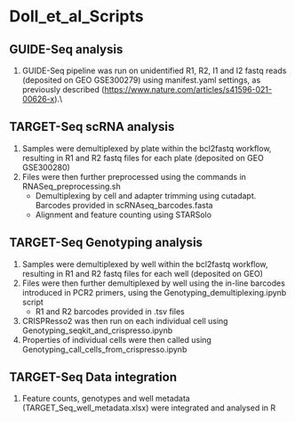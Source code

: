# Doll_et_al_Scripts

## GUIDE-Seq analysis
1. GUIDE-Seq pipeline was run on unidentified R1, R2, I1 and I2 fastq reads (deposited on GEO GSE300279) using manifest.yaml settings, as previously described
(https://www.nature.com/articles/s41596-021-00626-x).\

## TARGET-Seq scRNA analysis
1. Samples were demultiplexed by plate within the bcl2fastq workflow, resulting in R1 and R2 fastq files for each plate (deposited on GEO GSE300280)
2. Files were then further preprocessed using the commands in RNASeq_preprocessing.sh
    - Demultiplexing by cell and adapter trimming using cutadapt. Barcodes provided in scRNAseq_barcodes.fasta
    - Alignment and feature counting using STARSolo


## TARGET-Seq Genotyping analysis
1. Samples were demultiplexed by well within the bcl2fastq workflow, resulting in R1 and R2 fastq files for each well (deposited on GEO)
2. Files were then further demultiplexed by well using the in-line barcodes introduced in PCR2 primers, using the Genotyping_demultiplexing.ipynb script
    - R1 and R2 barcodes provided in .tsv files
3. CRISPResso2 was then run on each individual cell using Genotyping_seqkit_and_crispresso.ipynb
4. Properties of individual cells were then called using Genotyping_call_cells_from_crispresso.ipynb


## TARGET-Seq Data integration
1. Feature counts, genotypes and well metadata (TARGET_Seq_well_metadata.xlsx) were integrated and analysed in R
